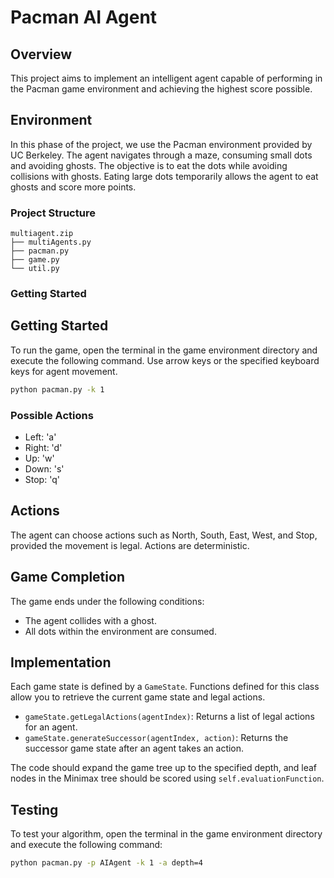 # Pacman AI Agent

## Overview

This project aims to implement an intelligent agent capable of performing in the Pacman game environment and achieving the highest score possible.
## Environment

In this phase of the project, we use the Pacman environment provided by UC Berkeley. The agent navigates through a maze, consuming small dots and avoiding ghosts. The objective is to eat the dots while avoiding collisions with ghosts. Eating large dots temporarily allows the agent to eat ghosts and score more points.

### Project Structure

```plaintext
multiagent.zip
├── multiAgents.py
├── pacman.py
├── game.py
└── util.py
```
### Getting Started

## Getting Started

To run the game, open the terminal in the game environment directory and execute the following command. Use arrow keys or the specified keyboard keys for agent movement.

```bash
python pacman.py -k 1
```
### Possible Actions

- Left: 'a'
- Right: 'd'
- Up: 'w'
- Down: 's'
- Stop: 'q'

## Actions

The agent can choose actions such as North, South, East, West, and Stop, provided the movement is legal. Actions are deterministic.
## Game Completion

The game ends under the following conditions:

- The agent collides with a ghost.
- All dots within the environment are consumed.
## Implementation

Each game state is defined by a `GameState`. Functions defined for this class allow you to retrieve the current game state and legal actions.

- `gameState.getLegalActions(agentIndex)`: Returns a list of legal actions for an agent.
- `gameState.generateSuccessor(agentIndex, action)`: Returns the successor game state after an agent takes an action.

The code should expand the game tree up to the specified depth, and leaf nodes in the Minimax tree should be scored using `self.evaluationFunction`.

## Testing

To test your algorithm, open the terminal in the game environment directory and execute the following command:

```bash
python pacman.py -p AIAgent -k 1 -a depth=4
```
